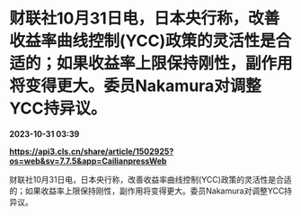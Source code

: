 # 财联社10月31日电，日本央行称，改善收益率曲线控制(YCC)政策的灵活性是合适的；如果收益率上限保持刚性，副作用将变得更大。委员Nakamura对调整YCC持异议。

**2023-10-31 03:39**

**https://api3.cls.cn/share/article/1502925?os=web&sv=7.7.5&app=CailianpressWeb**

财联社10月31日电，日本央行称，改善收益率曲线控制(YCC)政策的灵活性是合适的；如果收益率上限保持刚性，副作用将变得更大。委员Nakamura对调整YCC持异议。